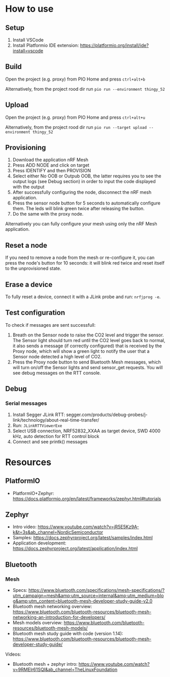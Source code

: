# How to use
## Setup
1. Install VSCode
2. Install Platformio IDE extension: https://platformio.org/install/ide?install=vscode 

## Build
Open the project (e.g. proxy) from PIO Home and press `ctrl+alt+b`

Alternatively, from the project rood dir run `pio run --environment thingy_52`

## Upload
Open the project (e.g. proxy) from PIO Home and press `ctrl+alt+u`

Alternatively, from the project rood dir run `pio run --target upload --environment thingy_52`

## Provisioning
1. Download the application nRF Mesh
2. Press ADD NODE and click on target
3. Press IDENTIFY and then PROVISION
4. Select either No OOB or Outpub OOB, the latter requires you to see the output logs (see Debug section) in order to input the code displayed with the output
5. After successfully configuring the node, disconnect the nRF mesh application.
6. Press the sensor node button for 5 seconds to automatically configure them. The leds will blink green twice after releasing the button.
7. Do the same with the proxy node.

Alternatively you can fully configure your mesh using only the nRF Mesh application.

## Reset a node
If you need to remove a node from the mesh or re-configure it, you can press the node's button for 10 seconds: it will blink red twice and reset itself to the unprovisioned state.

## Erase a device
To fully reset a device, connect it with a JLink probe and run: `nrfjprog -e`.

## Test configuration
To check if messages are sent successfull:
1. Breath on the Sensor node to raise the CO2 level and trigger the sensor. The Sensor light should turn red until the CO2 level goes back to normal, it also sends a message (if correctly configured) that is received by the Proxy node, which will show a green light to notify the user that a Sensor node detected a high level of CO2.
2. Press the Proxy node button to send Bluetooth Mesh messages, which will turn on/off the Sensor lights and send sensor_get requests. You will see debug messages on the RTT console.

## Debug
### Serial messages
1. Install Segger JLink RTT: segger.com/products/debug-probes/j-link/technology/about-real-time-transfer/
2. Run: `JLinkRTTViewerExe`
3. Select USB connection, NRF52832_XXAA as target device, SWD 4000 kHz, auto detection for RTT control block
4. Connect and see printk() messages

# Resources

## PlatformIO 
- PlatformIO+Zephyr: https://docs.platformio.org/en/latest/frameworks/zephyr.html#tutorials
## Zephyr
- Intro video: https://www.youtube.com/watch?v=jR5E5Kz9A-k&t=3s&ab_channel=NordicSemiconductor
- Samples: https://docs.zephyrproject.org/latest/samples/index.html
- Application development: https://docs.zephyrproject.org/latest/application/index.html
## Bluetooth
### Mesh
- Specs: https://www.bluetooth.com/specifications/mesh-specifications/?utm_campaign=mesh&amp;utm_source=internal&amp;utm_medium=blog&amp;utm_content=bluetooth-mesh-developer-study-guide-v2.0
- Bluetooth mesh networking overview: https://www.bluetooth.com/bluetooth-resources/bluetooth-mesh-networking-an-introduction-for-developers/
- Mesh models overview: https://www.bluetooth.com/bluetooth-resources/bluetooth-mesh-models/
- Bluetooth mesh study guide with code (version 1.14): https://www.bluetooth.com/bluetooth-resources/bluetooth-mesh-developer-study-guide/

Videos:
- Bluetooth mesh + zephyr intro: https://www.youtube.com/watch?v=9RMElr61SQI&ab_channel=TheLinuxFoundation